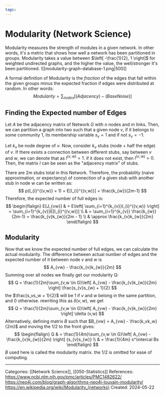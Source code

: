 ```yaml
---
tags:
---
```

# Modularity (Network Science)
Modularity measures the strength of modules in a given network. In other words, it's a metric that shows how well a network has been partitioned in groups. Modularity takes a value between $\left[ -\frac{1}{2}, 1 \right]$ for weighted undirected graphs, and the higher the value, the well/stronger it's been partitioned.
![[modularity-graph-database-1.png|500]]

A formal definition of Modularity is the _fraction_ of the edges that fall within the given groups minus the expected fraction if edges were distributed at random. In other words:
$$
Modularity = \sum_{nodes}[(Adjacency) - (BaseNoise)]
$$

## Finding the Expected number of Edges
Let $A$ be the adjacency matrix of Network $G$ with $n$ nodes and $m$ links. Then, we can partition a graph into two such that a given node $v$, if it belongs to some community 1, its membership variable $s_{v} = 1$ and if not $s_v = -1$.

Let $k_v$ be node degree of $v$. Now, consider $k_v$ stubs (node + half the edge) of $v$. If there exists a connection between different stubs, say between $v$ and $w$, we can denote that as $I^{(v,w)} = 1$. if it does not exist, then $I^{(v,w)} = 0$. Then, the matrix $I$ can be seen as the "adjacency matrix" of stubs.

There are 2m stubs total in this Network. Therefore, the probability (naive approximation, or expectancy) of connection of a given stub with another stub in node w can be written as:
$$
p(I_{i}^{(v,w)} = 1) = E[I_{i}^{(v,w)}] =  \frac{k_{w}}{2m-1}
$$
Therefore, the expected number of full edges is:
$$
\begin{flalign}
E[J_{vw}] & = E\left[ \sum_{i=1}^{k_{v}}I_{i}^{(v,w)} \right] = \sum_{i=1}^{k_{v}}E[I_{i}^{(v,w)}] \\
& = \sum_{i=1}^{k_{v}} \frac{k_{w}}{2m-1} = \frac{k_{v}k_{w}}{2m - 1} \\
& \approx \frac{k_{v}k_{w}}{2m}
\end{flalign}
$$

## Modularity
Now that we know the expected number of full edges, we can calculate the actual modularity. The difference between actual number of edges and the expected number of it between node $v$ and $w$ is
$$
A_{vw} - \frac{k_{v}k_{w}}{2m}
$$
Summing over all nodes we finally get our modularity Q:
$$
Q = \frac{1}{2m}\sum_{v,w \in G}\left[ A_{vw} - \frac{k_{v}k_{w}}{2m} \right] \frac{s_{v}s_{w} + 1}{2}
$$
the $\frac{s_vs_w + 1}{2}$ will be 1 if $v$ and $w$ belong in the same partition, and 0 otherwise. rewriting this as $\delta(v,w)$, we get
$$
Q = \frac{1}{2m}\sum_{v,w \in G}\left[ A_{vw} - \frac{k_{v}k_{w}}{2m} \right] \delta (v,w)
$$
Alternatively, defining matrix $B$ such that $B_{vw} = A_{vw} - \frac{k_vk_w}{2m}$ and moving the 1/2 to the front gives:
$$
\begin{flalign}
Q & = \frac{1}{4m}\sum_{v,w \in G}\left[ A_{vw} - \frac{k_{v}k_{w}}{2m} \right] {s_{v}s_{w}} \\
& = \frac{1}{4m} s^\intercal Bs
\end{flalign}
$$
$B$ used here is called the modularity matrix. the 1/2 is omitted for ease of computing.

---
Categories: [[Network Science]], [[050-Statistics]]
References:
https://www.ncbi.nlm.nih.gov/pmc/articles/PMC1482622/
https://neo4j.com/blog/graph-algorithms-neo4j-louvain-modularity/
https://en.wikipedia.org/wiki/Modularity_(networks)
Created: 2024-05-22
